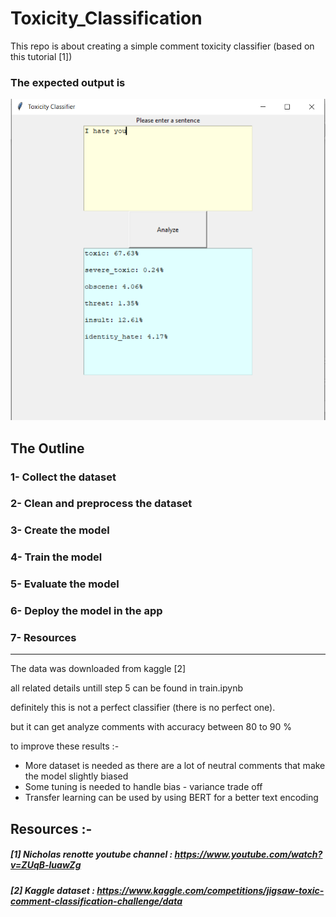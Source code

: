 # Toxicity_Classification

This repo is about creating a simple comment toxicity classifier
(based on this tutorial [1])

### The expected output is
<img src="test.png" alt="out" title="toxicity classifier">


## The Outline
### 1- Collect the dataset
### 2- Clean and preprocess the dataset
### 3- Create the model
### 4- Train the model
### 5- Evaluate the model
### 6- Deploy the model in the app
### 7- Resources
------------------------------------------------------------------------

The data was downloaded from kaggle [2]

all related details untill step 5 can be found in train.ipynb 


definitely this is not a perfect classifier (there is no perfect one).

but it can get analyze comments with accuracy between 80 to 90 %

to improve these results :-
- More dataset is needed as there are a lot of neutral comments that make the model slightly biased 
- Some tuning is needed to handle bias - variance trade off
- Transfer learning can be used by using BERT for a better text encoding


## Resources :-
##### [1] Nicholas renotte youtube channel : https://www.youtube.com/watch?v=ZUqB-luawZg
##### [2] Kaggle dataset : https://www.kaggle.com/competitions/jigsaw-toxic-comment-classification-challenge/data

